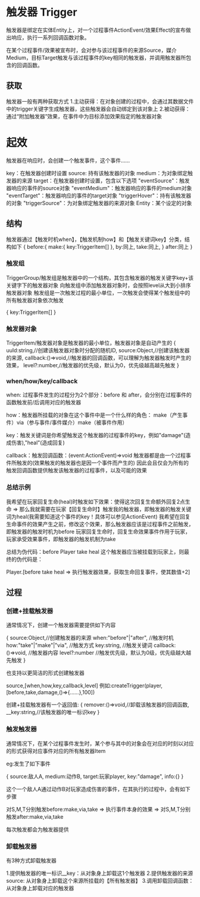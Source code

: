 # 触发器 Trigger

触发器是绑定在实体Entity上，对一个过程事件ActionEvent/效果Effect的宣布做出响应，执行一系列回调函数对象。

在某个过程事件/效果被宣布时，会对参与该过程事件的来源Source，媒介Medium，目标Target触发与该过程事件的key相同的触发器，并调用触发器所包含的回调函数。

## 获取

触发器一般有两种获取方式
1.主动获得：在对象创建的过程中，会通过其数据文件中的trigger关键字生成触发器，这些触发器会自动绑定到该对象上
2.被动获得：通过“附加触发器”效果，在事件中为目标添加效果指定的触发器对象

# 起效

触发器在响应时，会创建一个触发事件，这个事件……

key：在触发器创建时设置
source: 持有该触发器的对象
medium：为对象绑定触发器的来源
target：在触发器创建时设置，包含以下选项
    "eventSource"：触发器响应的事件的source对象
    "eventMedium"：触发器响应的事件的medium对象
    "eventTarget"：触发器响应的事件的target对象
    "triggerHover"：持有该触发器的对象
    "triggerSource"：为对象绑定触发器的来源对象
    Entity：某个设定的对象

## 结构

触发器通过【触发时机when】，【触发机制how】和【触发关键词key】分类，结构如下
{
    before:{
        make:{
            key:TriggerItem[]
        },
        by:同上,
        take:同上,
    }
    after:同上
}


### 触发组

TriggerGroup/触发组是触发器中的一个结构，其包含触发器的触发关键字key+该关键字下的触发器对象
向触发组中添加触发器对象时，会按照level从大到小排序触发器对象
触发组是一次触发过程的最小单位，一次触发会使得某个触发组中的所有触发器对象依次触发

{
    key:TriggerItem[]
}

### 触发器对象

TriggerItem/触发器对象是触发器的最小单位，触发器对象是自动产生的
{
    uuId:string,//创建该触发器对象时分配的随机ID,
    source:Object,//创建该触发器的来源,
    callback:()=>void,//触发器的回调函数，可以理解为触发器触发时产生的效果，
    level?:number,//触发器的优先级，默认为0，优先级越高越先触发
}

### when/how/key/callback

when: 过程事件发生的过程分为2个部分：before 和 after，会分别在过程事件的函数触发前/后调用对应的触发器

how：触发器所挂载的对象在这个事件中是一个什么样的角色：
    make（产生事件）via（参与事件/事件媒介）make（被事件作用）

key：触发关键词是你希望触发这个触发器的过程事件的key，例如"damage"(造成伤害),"heal"(造成回复)

callback：触发回调函数：(event:ActionEvent)=>void
    触发器都是由一个过程事件所触发的(效果触发的触发器也是因一个事件而产生的)
    因此会且仅会为所有的触发回调函数提供触发该触发器的过程事件，以及可能的效果

### 总结示例 

我希望在玩家回复生命(heal)时触发如下效果：使得这次回复生命额外回复2点生命
=>
那么我就需要在玩家【回复生命时】触发我的触发器，即触发器的触发关键词为heal(我需要知道这个事件的key！具体可以参见ActionEvent)
我希望在回复生命事件的效果产生之前，修改这个效果，那么触发器应该是过程事件之前触发，即触发器的触发时机为before
玩家回复生命时，回复生命效果事件作用于玩家，玩家承受效果事件，即触发器的触发机制为take

总结为伪代码：before Player take heal
这个触发器应当被挂载到玩家上，则最终的伪代码是：

Player.[before take heal => 执行触发器效果，获取生命回复事件，使其数值+2]

## 过程

### 创建+挂载触发器

通常情况下，创建一个触发器需要提供如下内容

{
    source:Object,//创建触发器的来源
    when:"before"|"after", //触发时机
    how:"take"|"make"|"via", //触发方式
    key:string, //触发关键词
    callback:()=>void, //触发器内容
    level?:number //触发优先级，默认为0级，优先级越大越先触发
}

也支持以更简洁的形式创建触发器

source,[when,how,key,callback,level] 
例如:createTrigger(player,[before,take,damage,()=>{……},100])

创建+挂载触发器有一个返回值:
{
    remover:()=>void,//卸载该触发器的回调函数,
    __key:string,//该触发器的唯一标识key
}

### 触发触发器

通常情况下，在某个过程事件发生时，某个参与其中的对象会在对应的时刻以对应的形式获得对应事件对应的所有触发器Item

eg:发生了如下事件 

{
    source:敌人A,
    medium:动作B,
    target:玩家player,
    key:"damage",
    info:{}
}

这个一个敌人A通过动作B对玩家造成伤害的事件，在其执行的过程中，会有如下步骤

对S,M,T分别触发before:make,via,take
=>
执行事件本身的效果
=>
对S,M,T分别触发after:make,via,take

每次触发都会为触发器提供

### 卸载触发器

有3种方式卸载触发器

1.提供触发器的唯一标识__key：从对象身上卸载这1个触发器
2.提供触发器的来源source: 从对象身上卸载这个来源所挂载的【所有触发器】
3.调用卸载回调函数：从对象身上卸载对应的触发器

<!-- ### 阻止触发器

通过添加和卸载【触发拦截器】来阻止对象上的某一类触发器的【所有回调】触发
触发拦截器支持传入拦截对象的key或者触发链的key数组

注意：需要与【阻止事件】做出区别，后者针对的某个key的具体事件，而非一系列的回调事件

例如：
1.我想阻止玩家下一个回合开始时，回复能量时的触发器=>拦截["turnStart" => "energyRecover"]
2.我想阻止敌人回复生命时的任意效果=>拦截"heal"

通过上文可知，触发器是由触发器对象构成的
触发拦截器会拦截触发器的所有触发器对象，并提供如下回调

-条件触发：blockCondition(triggerItem,actionEvent)=>bool 
仅在返回true时拦截该触发器对象，不会调用其回调函数，默认返回true -->